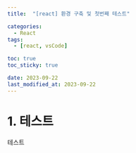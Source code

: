 ```yaml
---
title:  "[react] 환경 구축 및 첫번째 테스트" 

categories:
  - React
tags:
  - [react, vsCode]

toc: true
toc_sticky: true

date: 2023-09-22
last_modified_at: 2023-09-22
---
```


# 1. 테스트
테스트
